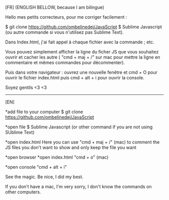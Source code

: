 [FR] (ENGLISH BELLOW, because I am bilingue)

Hello mes petits correcteurs, pour me corriger facilement : 

$ git clone https://github.com/ombelinedej/JavaScript
$ Sublime Javascript (ou autre commande si vous n'utilisez pas Sublime Text).


Dans Index.html, j'ai fait appel à chaque fichier avec la commande <script src="script_1.js"></script> ; <script src="script_2.js"></script> etc.

Vous pouvez simplement afficher la ligne du ficher JS que vous souhaitez ouvrir et cacher les autre ( "cmd + maj + /" sur mac pour mettre la ligne en commentaire et mêmes commandes pour décommenter).

Puis dans votre navigateur : ouvrez une nouvelle fenêtre et cmd + O pour ouvrir le fichier index.html puis cmd + alt + i  pour ouvrir la console.

Soyez gentils <3 <3 

---------------------------------------------------------------

[EN]

*add file to your computer
$ git clone https://github.com/ombelinedej/JavaScript

*open file
$ Sublime Javascript (or other command if you are not using SUblime Text)

*open index.html
Here you can use  "cmd + maj + /" (mac) to comment the JS files you don't want to show and only keep the file you want

*open browser
*open index.html
"cmd + o" (mac) 

*open console
"cmd + alt + i"

See the magic.
Be nice, I did my best.

If you don't have a mac, I'm very sorry, I don't know the commands on other computers.






